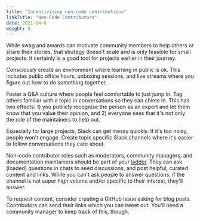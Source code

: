 ```yaml
---
title: "Incentivizing non-code contributions"
linkTitle: "Non-Code Contributors"
date: 2021-04-8
weight: 5
---
```


While swag and awards can motivate community members to help others or share their stories, that strategy doesn't scale and is only feasible for small projects. It certainly is a good tool for projects earlier in their journey.  

Consciously create an environment where learning in public is ok. This includes public office hours, unboxing sessions, and live streams where you figure out how to do something together.  

Foster a Q&A culture where people feel comfortable to just jump in. Tag others familiar with a topic in conversations so they can chime in. This has two effects: 1) you publicly recognize the person as an expert and let them know that you value their opinion, and 2) everyone sees that it's not only the role of the maintainers to help out.  

Especially for large projects, Slack can get messy quickly. If it's too noisy, people won't engage. Create topic specific Slack channels where it's easier to follow conversations they care about.  

Non-code contributor roles such as moderators, community managers, and documentation maintainers should be part of your [ladder]. They can ask (loaded) questions in chats to seed discussions, and post helpful, curated content and links. While you can't ask people to answer questions, if the channel is not super high volume and/or specific to their interest, they'll answer.  

To request content, consider creating a GitHub issue asking for blog posts. Contributors can send their links which you can tweet out. You'll need a community manager to keep track of this, though.

[ladder]: https://github.com/cncf/project-template/blob/main/CONTRIBUTOR_LADDER.md

